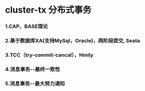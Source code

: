 # cluster-tx 分布式事务

### 1.CAP、BASE理论
### 2.基于数据库XA(支持MySql，Oracle)，两阶段提交, Seata
### 3.TCC（try-commit-cancal），Hmily
### 4.消息事务--最终一致性
### 5.消息事务--最大努力通知


